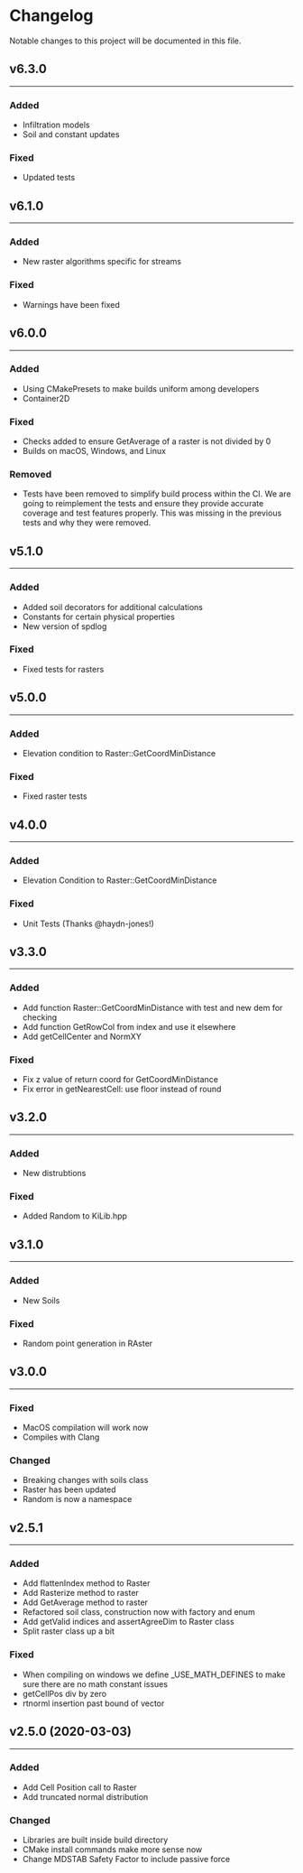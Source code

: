 # Changelog

Notable changes to this project will be documented in this file.

## v6.3.0
---

### Added

- Infiltration models
- Soil and constant updates

### Fixed

- Updated tests

## v6.1.0
---

### Added

- New raster algorithms specific for streams

### Fixed

- Warnings have been fixed

## v6.0.0
---

### Added

- Using CMakePresets to make builds uniform among developers
- Container2D

### Fixed

- Checks added to ensure GetAverage of a raster is not divided by 0
- Builds on macOS, Windows, and Linux

### Removed

- Tests have been removed to simplify build process within the CI. 
  We are going to reimplement the tests and ensure they provide 
  accurate coverage and test features properly. This was missing
  in the previous tests and why they were removed.


## v5.1.0
---

### Added

- Added soil decorators for additional calculations
- Constants for certain physical properties
- New version of spdlog

### Fixed

- Fixed tests for rasters

## v5.0.0
---

### Added

- Elevation condition to Raster::GetCoordMinDistance

### Fixed

- Fixed raster tests


## v4.0.0
---

### Added

- Elevation Condition to Raster::GetCoordMinDistance

### Fixed

- Unit Tests (Thanks @haydn-jones!)

## v3.3.0
---

### Added

- Add function Raster::GetCoordMinDistance with test and new dem for checking
- Add function GetRowCol from index and use it elsewhere
- Add getCellCenter and NormXY

### Fixed

- Fix z value of return coord for GetCoordMinDistance
- Fix error in getNearestCell: use floor instead of round

## v3.2.0
---

### Added

- New distrubtions

### Fixed

- Added Random to KiLib.hpp

## v3.1.0
---

### Added

- New Soils

### Fixed

- Random point generation in RAster

## v3.0.0
---

### Fixed

- MacOS compilation will work now
- Compiles with Clang

### Changed

- Breaking changes with soils class
- Raster has been updated
- Random is now a namespace


## v2.5.1
---
### Added

- Add flattenIndex method to Raster
- Add Rasterize method to raster
- Add GetAverage method to raster
- Refactored soil class, construction now with factory and enum
- Add getValid indices and assertAgreeDim to Raster class
- Split raster class up a bit

### Fixed

- When compiling on windows we define _USE_MATH_DEFINES to make sure there are no math constant issues
- getCellPos div by zero
- rtnorml insertion past bound of vector

## v2.5.0 (2020-03-03)
---

### Added

- Add Cell Position call to Raster
- Add truncated normal distribution

### Changed

- Libraries are built inside build directory
- CMake install commands make more sense now
- Change MDSTAB Safety Factor to include passive force

